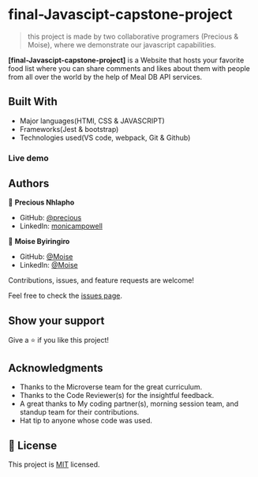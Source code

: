 # final-Javascipt-capstone-project

> this project is made by two collaborative programers (Precious & Moise), where we demonstrate our javascript capabilities.


**[final-Javascipt-capstone-project]** is a Website that hosts your favorite food list where you can share comments and likes about them with people from all over the world by the help of Meal DB API services.
## Built With

- Major languages(HTMl, CSS & JAVASCRIPT)
- Frameworks(Jest & bootstrap)
- Technologies used(VS code, webpack, Git & Github)


### Live demo


## Authors

👤 **Precious Nhlapho**

- GitHub: [@precious](https://github.com/Ambient567)
- LinkedIn: [monicampowell](https://www.linkedin.com/in/monicampowell/)

👤 **Moise Byiringiro**

- GitHub: [@Moise ](https://github.com/Moise-code)
- LinkedIn: [@Moise ](https://www.linkedin.com/in/moise-byiringiro-8a8ba4142/)



Contributions, issues, and feature requests are welcome!

Feel free to check the [issues page](https://github.com/Moise-code/final-Javascipt-capstone-project/issues).

## Show your support

Give a ⭐️ if you like this project!

## Acknowledgments

- Thanks to the Microverse team for the great curriculum.
- Thanks to the Code Reviewer(s) for the insightful feedback.
- A great thanks to My coding partner(s), morning session team, and standup team for their contributions.
- Hat tip to anyone whose code was used.

## 📝 License

This project is [MIT](./LICENSE.md) licensed.
